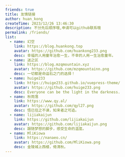 ```yaml
---
friends: true
title: 友情链接
author: huan_kong
createTime: 2023/12/26 13:46:30
description: 不分先后顺序哦,申请可以github联系哦
permalink: /friends/
list:
  - name: 幻空
    link: https://blog.huankong.top
    avatar: https://github.com/huankong233.png
    desc: 幸福的人用童年治愈一生，不幸的人用一生治愈童年。
  - name: 迷之区
    link: https://blog.mzqmountain.xyz
    avatar: https://github.com/mzqmountainn.png
    desc: 一切都是命运石之门的选择！
  - name: huige233
    link: https://huige233.github.io/vuepress-theme/
    avatar: https://github.com/huige233.png
    desc: Everyone can be the light in the darkness.
  - name: 秋雨落
    link: https://www.qy.al/
    avatar: https://github.com/qyl27.png
    desc: 悟已往之不谏，知来者之可追。
  - name: lijiakaijun
    link: https://github.com/lijiakaijun
    avatar: https://github.com/lijiakaijun.png
    desc: 跟随梦想的脚步，感受生命的温度。
  - name: MliKiowa
    link: https://nanaeo.cn/
    avatar: https://github.com/MliKiowa.png
    desc: 金陵城上西楼，倚清秋。
---
```

